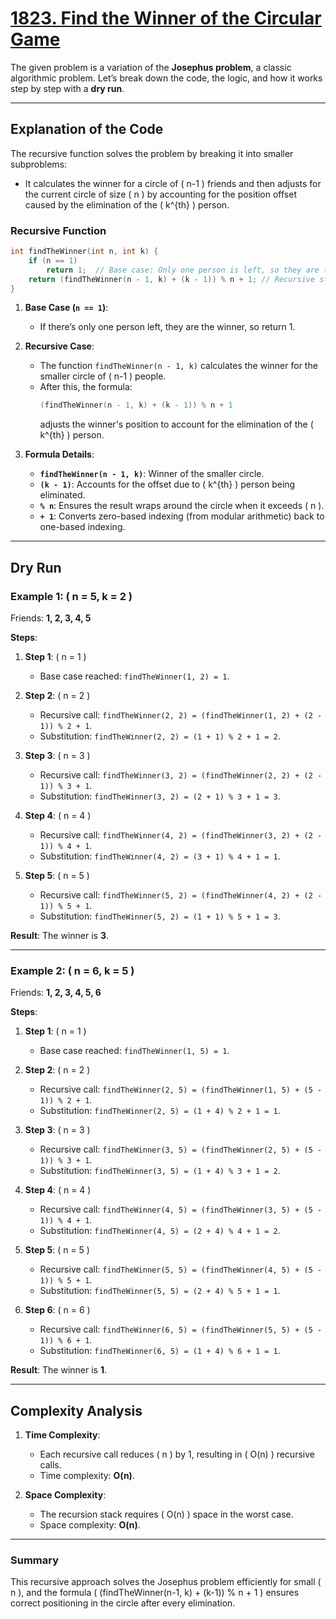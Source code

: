 # [1823. Find the Winner of the Circular Game](https://leetcode.com/problems/find-the-winner-of-the-circular-game/description/)

The given problem is a variation of the **Josephus problem**, a classic algorithmic problem. Let’s break down the code, the logic, and how it works step by step with a **dry run**.

---

## **Explanation of the Code**

The recursive function solves the problem by breaking it into smaller subproblems:

- It calculates the winner for a circle of \( n-1 \) friends and then adjusts for the current circle of size \( n \) by accounting for the position offset caused by the elimination of the \( k^{th} \) person.

### **Recursive Function**

```cpp
int findTheWinner(int n, int k) {
    if (n == 1)
        return 1;  // Base case: Only one person is left, so they are the winner.
    return (findTheWinner(n - 1, k) + (k - 1)) % n + 1; // Recursive step
}
```

1. **Base Case (`n == 1`)**:

   - If there’s only one person left, they are the winner, so return 1.

2. **Recursive Case**:

   - The function `findTheWinner(n - 1, k)` calculates the winner for the smaller circle of \( n-1 \) people.
   - After this, the formula:
     ```cpp
     (findTheWinner(n - 1, k) + (k - 1)) % n + 1
     ```
     adjusts the winner's position to account for the elimination of the \( k^{th} \) person.

3. **Formula Details**:
   - **`findTheWinner(n - 1, k)`**: Winner of the smaller circle.
   - **`(k - 1)`**: Accounts for the offset due to \( k^{th} \) person being eliminated.
   - **`% n`**: Ensures the result wraps around the circle when it exceeds \( n \).
   - **`+ 1`**: Converts zero-based indexing (from modular arithmetic) back to one-based indexing.

---

## **Dry Run**

### Example 1: \( n = 5, k = 2 \)

Friends: **1, 2, 3, 4, 5**

**Steps**:

1. **Step 1**: \( n = 1 \)

   - Base case reached: `findTheWinner(1, 2) = 1`.

2. **Step 2**: \( n = 2 \)

   - Recursive call: `findTheWinner(2, 2) = (findTheWinner(1, 2) + (2 - 1)) % 2 + 1`.
   - Substitution: `findTheWinner(2, 2) = (1 + 1) % 2 + 1 = 2`.

3. **Step 3**: \( n = 3 \)

   - Recursive call: `findTheWinner(3, 2) = (findTheWinner(2, 2) + (2 - 1)) % 3 + 1`.
   - Substitution: `findTheWinner(3, 2) = (2 + 1) % 3 + 1 = 3`.

4. **Step 4**: \( n = 4 \)

   - Recursive call: `findTheWinner(4, 2) = (findTheWinner(3, 2) + (2 - 1)) % 4 + 1`.
   - Substitution: `findTheWinner(4, 2) = (3 + 1) % 4 + 1 = 1`.

5. **Step 5**: \( n = 5 \)
   - Recursive call: `findTheWinner(5, 2) = (findTheWinner(4, 2) + (2 - 1)) % 5 + 1`.
   - Substitution: `findTheWinner(5, 2) = (1 + 1) % 5 + 1 = 3`.

**Result**: The winner is **3**.

---

### Example 2: \( n = 6, k = 5 \)

Friends: **1, 2, 3, 4, 5, 6**

**Steps**:

1. **Step 1**: \( n = 1 \)

   - Base case reached: `findTheWinner(1, 5) = 1`.

2. **Step 2**: \( n = 2 \)

   - Recursive call: `findTheWinner(2, 5) = (findTheWinner(1, 5) + (5 - 1)) % 2 + 1`.
   - Substitution: `findTheWinner(2, 5) = (1 + 4) % 2 + 1 = 1`.

3. **Step 3**: \( n = 3 \)

   - Recursive call: `findTheWinner(3, 5) = (findTheWinner(2, 5) + (5 - 1)) % 3 + 1`.
   - Substitution: `findTheWinner(3, 5) = (1 + 4) % 3 + 1 = 2`.

4. **Step 4**: \( n = 4 \)

   - Recursive call: `findTheWinner(4, 5) = (findTheWinner(3, 5) + (5 - 1)) % 4 + 1`.
   - Substitution: `findTheWinner(4, 5) = (2 + 4) % 4 + 1 = 2`.

5. **Step 5**: \( n = 5 \)

   - Recursive call: `findTheWinner(5, 5) = (findTheWinner(4, 5) + (5 - 1)) % 5 + 1`.
   - Substitution: `findTheWinner(5, 5) = (2 + 4) % 5 + 1 = 1`.

6. **Step 6**: \( n = 6 \)
   - Recursive call: `findTheWinner(6, 5) = (findTheWinner(5, 5) + (5 - 1)) % 6 + 1`.
   - Substitution: `findTheWinner(6, 5) = (1 + 4) % 6 + 1 = 1`.

**Result**: The winner is **1**.

---

## **Complexity Analysis**

1. **Time Complexity**:

   - Each recursive call reduces \( n \) by 1, resulting in \( O(n) \) recursive calls.
   - Time complexity: **O(n)**.

2. **Space Complexity**:
   - The recursion stack requires \( O(n) \) space in the worst case.
   - Space complexity: **O(n)**.

---

### **Summary**

This recursive approach solves the Josephus problem efficiently for small \( n \), and the formula \( (findTheWinner(n-1, k) + (k-1)) \% n + 1 \) ensures correct positioning in the circle after every elimination.
